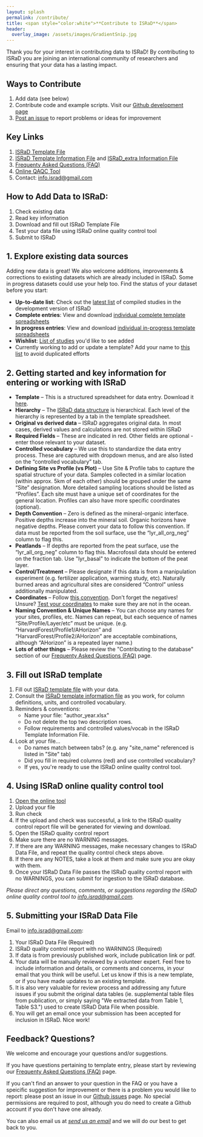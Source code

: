 ```yaml
---
layout: splash
permalink: /contribute/
title: <span style="color:white">**Contribute to ISRaD**</span>
header:
  overlay_image: /assets/images/GradientSnip.jpg
---
```


Thank you for your interest in contributing data to ISRaD!
By contributing to ISRaD you are joining an international community of researchers and ensuring that your data has a lasting impact.

## Ways to Contribute

1. Add data (see below)
1. Contribute code and example scripts. Visit our [Github development page](https://github.com/International-Soil-Radiocarbon-Database/ISRaD)
1. [Post an issue](https://github.com/International-Soil-Radiocarbon-Database/ISRaD/issues) to report problems or ideas for improvement

## Key Links

1. [ISRaD Template File](https://github.com/International-Soil-Radiocarbon-Database/ISRaD/raw/master/Rpkg/inst/extdata/ISRaD_Master_Template.xlsx)
1. [ISRaD Template Information File](https://github.com/International-Soil-Radiocarbon-Database/ISRaD/raw/master/Rpkg/inst/extdata/ISRaD_Template_Info.xlsx) and [ISRaD_extra Information File](https://github.com/International-Soil-Radiocarbon-Database/ISRaD/raw/master/Rpkg/inst/extdata/ISRaD_Extra_Info.xlsx)
1. [Frequenty Asked Questions (FAQ)](https://international-soil-radiocarbon-database.github.io/ISRaD/template_faq/)
1. [Online QAQC Tool]({{"https://soilradiocarbon.shinyapps.io/shinyapp/"}})
1. Contact: [info.israd@gmail.com]({{"mailto:info.israd@gmail.com"}})

## How to Add Data to ISRaD:

1. Check existing data
1. Read key information
1. Download and fill out ISRaD Template File
1. Test your data file using ISRaD online quality control tool
1. Submit to ISRaD

## 1. Explore existing data sources

Adding new data is great! We also welcome additions, improvements & corrections to existing datasets which are already included in ISRaD. Some in progress datasets could use your help too. Find the status of your dataset before you start:
* **Up-to-date list**: Check out the [latest list](https://github.com/International-Soil-Radiocarbon-Database/ISRaD/blob/master/ISRaD_data_files/database/credits.md) of compiled studies in the development version of ISRaD
* **Complete entries**: View and download [individual complete template spreadsheets](https://github.com/International-Soil-Radiocarbon-Database/ISRaD/tree/master/ISRaD_data_files)
* **In progress entries**: View and download [individual in-progress template spreadsheets](https://github.com/International-Soil-Radiocarbon-Database/ISRaD/tree/master/ISRaD_data_files_in_progress)
* **Wishlist**: [List of studies](https://docs.google.com/spreadsheets/d/1lezUOJjYnB7KtXGDDFO_PKWLtx_7NZ3WaOubP2zUX-g/edit#gid=1009481555) you'd like to see added
* Currently working to add or update a template? Add your name to [this list](https://docs.google.com/spreadsheets/d/1lezUOJjYnB7KtXGDDFO_PKWLtx_7NZ3WaOubP2zUX-g/edit#gid=1750356077) to avoid duplicated efforts

## 2. Getting started and key information for entering or working with ISRaD

* **Template** – This is a structured spreadsheet for data entry. Download it [here](https://github.com/International-Soil-Radiocarbon-Database/ISRaD/raw/master/Rpkg/inst/extdata/ISRaD_Master_Template.xlsx).
* **Hierarchy** – The [ISRaD data structure](https://international-soil-radiocarbon-database.github.io/ISRaD/database/) is hierarchical. Each level of the hierarchy is represented by a tab in the template spreadsheet.
* **Original vs derived data** – ISRaD aggregates original data. In most cases, derived values and calculations are not stored within ISRaD
* **Required Fields** – These are indicated in red. Other fields are optional - enter those relevant to your dataset.
* **Controlled vocabulary** – We use this to standardize the data entry process. These are captured with dropdown menus, and are also listed on the “controlled vocabulary” tab.
* **Defining Site vs Profile (vs Plot)** – Use Site & Profile tabs to capture the spatial structure of your data. Samples collected in a similar location (within approx. 5km of each other) should be grouped under the same “Site” designation. More detailed sampling locations should be listed as “Profiles”. Each site must have a unique set of coordinates for the general location. Profiles can also have more specific coordinates (optional).
* **Depth Convention** – Zero is defined as the mineral-organic interface. Positive depths increase into the mineral soil. Organic horizons have negative depths. Please convert your data to follow this convention. If data must be reported from the soil surface, use the “lyr_all_org_neg” column to flag this.
* **Peatlands** – If depths are reported from the peat surface, use the “lyr_all_org_neg” column to flag this. Macrofossil data should be entered on the fraction tab. Use "lyr_basal" to indicate the bottom of the peat layer.
* **Control/Treatment** – Please designate if this data is from a manipulation experiment (e.g. fertilizer application, warming study, etc). Naturally burned areas and agricultural sites are considered “Control” unless additionally manipulated.
* **Coordinates** – Follow [this convention](https://en.wikipedia.org/wiki/File:Latitude_and_Longitude_of_the_Earth.svg). Don’t forget the negatives! Unsure? [Test your coordinates](https://www.google.com/maps/) to make sure they are not in the ocean.
* **Naming Convention & Unique Names** – You can choose any names for your sites, profiles, etc. Names can repeat, but each sequence of names “Site/Profile/Layer/etc” must be unique. (e.g. “HarvardForest/Profile1/AHorizon” and “HarvardForest/Profile2/AHorizon” are acceptable combinations, although “AHorizon” is a repeated layer name.)
* **Lots of other things** – Please review the "Contributing to the database" section of our [Frequenty Asked Questions (FAQ)](https://international-soil-radiocarbon-database.github.io/ISRaD/template_faq/) page.

## 3. Fill out ISRaD template

1. Fill out [ISRaD template file](https://github.com/International-Soil-Radiocarbon-Database/ISRaD/raw/master/Rpkg/inst/extdata/ISRaD_Master_Template.xlsx) with your data.
1. Consult the [ISRaD template information file](https://github.com/International-Soil-Radiocarbon-Database/ISRaD/raw/master/Rpkg/inst/extdata/ISRaD_Template_Info.xlsx) as you work, for column definitions, units, and controlled vocabulary.
1. Reminders & conventions:
   * Name your file: "author_year.xlsx"
   * Do not delete the top two description rows.
   * Follow requirements and controlled values/vocab in the ISRaD Template Information File.
1. Look at your file...
   * Do names match between tabs? (e.g. any "site_name" referenced is listed in "Site" tab)
   * Did you fill in required columns (red) and use controlled vocabulary?
   * If yes, you're ready to use the ISRaD online quality control tool.


## 4. Using ISRaD online quality control tool

1. [Open the online tool]({{"https://soilradiocarbon.shinyapps.io/shinyapp/"}})
1. Upload your file
1. Run check
1. If the upload and check was successful, a link to the ISRaD quality control report file will be generated for viewing and download.
1. Open the ISRaD quality control report
1. Make sure there are no WARNING messages.
1. If there are any WARNING messages, make necessary changes to ISRaD Data File, and repeat the quality control check steps above.
1. If there are any NOTES, take a look at them and make sure you are okay with them.
1. Once your ISRaD Data File passes the ISRaD quality control report with no WARNINGS, you can submit for ingestion to the ISRaD database.

*Please direct any questions, comments, or suggestions regarding the ISRaD online quality control tool to <a href="mailto:info.israd@gmail.com">info.israd@gmail.com</a>.*

## 5. Submitting your ISRaD Data File

Email to [info.israd@gmail.com]({{"mailto:info.israd@gmail.com"}}):
1. Your ISRaD Data File (Required)
1. ISRaD quality control report with no WARNINGS (Required)
1. If data is from previously published work, include publication link or pdf.
1. Your data will be manually reviewed by a volunteer expert. Feel free to include information and details, or comments and concerns, in your email that you think will be useful. Let us know if this is a new template, or if you have made updates to an existing template.
1. It is also very valuable for review process and addressing any future issues if you submit the original data tables (ie. supplemental table files from publication, or simply saying "We extracted data from Table 1, Table S3.") used to create ISRaD Data File when possible.
1. You will get an email once your submission has been accepted for inclusion in ISRaD. Nice work!

## Feedback? Questions?
We welcome and encourage your questions and/or suggestions.

If you have questions pertaining to template entry, please start by reviewing our [Frequenty Asked Questions (FAQ)](https://international-soil-radiocarbon-database.github.io/ISRaD/template_faq/) page.

If you can't find an answer to your question in the FAQ or you have a speicific suggestion for improvement or there is a problem you would like to report: please post an issue in our [Github issues](https://github.com/International-Soil-Radiocarbon-Database/ISRaD/issues) page. No special permissions are required to post, although you do need to create a Github account if you don't have one already.

You can also email us at *[send us an email]({{"mailto:info.israd@gmail.com"}})* and we will do our best to get back to you.
